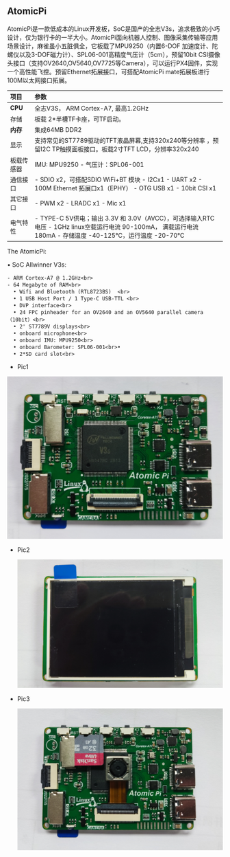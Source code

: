 ## AtomicPi

​		AtomicPi是一款低成本的Linux开发板，SoC是国产的全志V3s，追求极致的小巧设计，仅为银行卡的一半大小。AtomicPi面向机器人控制、图像采集传输等应用场景设计，麻雀虽小五脏俱全，它板载了MPU9250（内置6-DOF 加速度计、陀螺仪以及3-DOF磁力计）、SPL06-001高精度气压计（5cm），预留10bit CSI摄像头接口（支持OV2640,OV5640,OV7725等Camera），可以运行PX4固件，实现一个高性能飞控。预留Ethernet拓展接口，可搭配AtomicPi mate拓展板进行100M以太网接口拓展。

| 项目       | 参数                                                         |
| :--------- | :----------------------------------------------------------- |
| **CPU**    | 全志V3S， ARM Cortex-A7, 最高1.2GHz                          |
| 存储       | 板载 2*半槽TF卡座，可TF启动。                                |
| **内存**   | 集成64MB DDR2                                                |
| 显示       | 支持常见的ST7789驱动的TFT液晶屏幕,支持320x240等分辨率 ，预留I2C TP触摸面板接口。板载2寸TFT LCD，分辨率320x240 |
| 板载传感器 | IMU: MPU9250 - 气压计：SPL06-001                             |
| 通信接口   | - SDIO x2，可搭配SDIO WiFi+BT 模块 - I2Cx1 - UART x2 - 100M Ethernet 拓展口x1（EPHY） - OTG USB x1 - 10bit CSI x1 |
| 其它接口   | - PWM x2 - LRADC x1  - Mic x1                                |
| 电气特性   | - TYPE-C 5V供电；输出 3.3V 和 3.0V（AVCC），可选择输入RTC电压 - 1GHz linux空载运行电流 90-100mA， 满载运行电流 180mA - 存储温度 -40-125℃，运行温度 -20-70℃ |

The AtomicPi:<br>

•	SoC Allwinner V3s:<br>

	- ARM Cortex-A7 @ 1.2GHz<br>
	- 64 Megabyte of RAM<br>
	  •	Wifi and Bluetooth (RTL8723BS)  <br>
	  •	1 USB Host Port / 1 Type-C USB-TTL <br>
	  •	DVP interface<br>
	  •	24 FPC pinheader for an OV2640 and an OV5640 parallel camera（10bit）<br>
	  •	2' ST7789V displays<br>
	  •	onboard microphone<br>
	  •	onboard IMU: MPU9250<br>
	  •	onboard Barometer: SPL06-001<br>•	
	  • 2*SD card slot<br>

- Pic1

![image-20220713093955150](https://raw.githubusercontent.com/ZhiyangZhou24/img-repo/master/img/picgoimage-20220713093955150.png)

- Pic2

  ![image-20220713094255730](https://raw.githubusercontent.com/ZhiyangZhou24/img-repo/master/img/picgoimage-20220713094255730.png)

- Pic3

  ![image-20220713094233794](https://raw.githubusercontent.com/ZhiyangZhou24/img-repo/master/img/picgoimage-20220713094233794.png)
